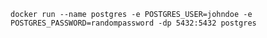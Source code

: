 `docker run --name postgres -e POSTGRES_USER=johndoe -e POSTGRES_PASSWORD=randompassword -dp 5432:5432 postgres`

